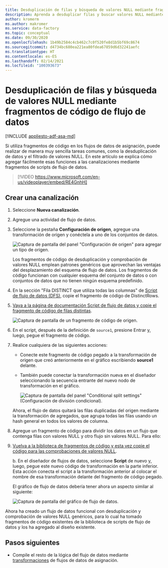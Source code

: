 ```yaml
---
title: Desduplicación de filas y búsqueda de valores NULL mediante fragmentos de código de flujo de datos
description: Aprenda a desduplicar filas y buscar valores NULL mediante fragmentos de código de flujos de datos.
author: kromerm
ms.author: makromer
ms.service: data-factory
ms.topic: conceptual
ms.date: 09/30/2020
ms.openlocfilehash: 1b49b2584c4cb462c7c0f520fe8d1b5bf69c8674
ms.sourcegitcommit: d4734bc680ea221ea80fdea67859d6d32241aefc
ms.translationtype: HT
ms.contentlocale: es-ES
ms.lasthandoff: 02/14/2021
ms.locfileid: "100393673"
---
```

# <a name="dedupe-rows-and-find-nulls-by-using-data-flow-snippets"></a>Desduplicación de filas y búsqueda de valores NULL mediante fragmentos de código de flujo de datos

[!INCLUDE [appliesto-adf-asa-md](includes/appliesto-adf-asa-md.md)]

Si utiliza fragmentos de código en los flujos de datos de asignación, puede realizar de manera muy sencilla tareas comunes, como la desduplicación de datos y el filtrado de valores NULL. En este artículo se explica cómo agregar fácilmente esas funciones a las canalizaciones mediante fragmentos de scripts de flujo de datos.
<br>
> [!VIDEO https://www.microsoft.com/en-us/videoplayer/embed/RE4GnhH]

## <a name="create-a-pipeline"></a>Crear una canalización

1. Seleccione **Nueva canalización**.

1. Agregue una actividad de flujo de datos.

1. Seleccione la pestaña **Configuración de origen**, agregue una transformación de origen y conéctela a uno de los conjuntos de datos.

    ![Captura de pantalla del panel "Configuración de origen" para agregar un tipo de origen.](media/data-flow/snippet-adf-2.png)

    Los fragmentos de código de desduplicación y comprobación de valores NULL emplean patrones genéricos que aprovechan las ventajas del desplazamiento del esquema de flujo de datos. Los fragmentos de código funcionan con cualquier esquema del conjunto de datos o con conjuntos de datos que no tienen ningún esquema predefinido.

1. En la sección "Fila DISTINCT que utiliza todas las columnas" de [Script de flujo de datos (DFS)](./data-flow-script.md#distinct-row-using-all-columns), copie el fragmento de código de DistinctRows.

1. [Vaya a la página de documentación Script de flujo de datos y copie el fragmento de código de filas distintas](./data-flow-script.md#distinct-row-using-all-columns).

    ![Captura de pantalla de un fragmento de código de origen.](media/data-flow/snippet-adf-3.png)

1. En el script, después de la definición de `source1`, presione Entrar y, luego, pegue el fragmento de código.

1. Realice cualquiera de las siguientes acciones:

   * Conecte este fragmento de código pegado a la transformación de origen que creó anteriormente en el gráfico escribiendo **source1** delante.

   * También puede conectar la transformación nueva en el diseñador seleccionando la secuencia entrante del nuevo nodo de transformación en el gráfico.

     ![Captura de pantalla del panel "Conditional split settings" (Configuración de división condicional).](media/data-flow/snippet-adf-4.png)

   Ahora, el flujo de datos quitará las filas duplicadas del origen mediante la transformación de agregados, que agrupa todas las filas usando un hash general en todos los valores de columna.
    
1. Agregue un fragmento de código para dividir los datos en un flujo que contenga filas con valores NULL y otro flujo sin valores NULL. Para ello:

1. [Vuelva a la biblioteca de fragmentos de código y esta vez copie el código para las comprobaciones de valores NULL](./data-flow-script.md#check-for-nulls-in-all-columns).

   b. En el diseñador de flujos de datos, seleccione **Script** de nuevo y, luego, pegue este nuevo código de transformación en la parte inferior. Esta acción conecta el script a la transformación anterior al colocar el nombre de esa transformación delante del fragmento de código pegado.

   El gráfico de flujo de datos debería tener ahora un aspecto similar al siguiente:

    ![Captura de pantalla del gráfico de flujo de datos.](media/data-flow/snippet-adf-1.png)

  Ahora ha creado un flujo de datos funcional con desduplicación y comprobación de valores NULL genéricos, para lo cual ha tomado fragmentos de código existentes de la biblioteca de scripts de flujo de datos y los ha agregado al diseño existente.

## <a name="next-steps"></a>Pasos siguientes

* Compile el resto de la lógica del flujo de datos mediante [transformaciones](concepts-data-flow-overview.md) de flujos de datos de asignación.